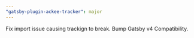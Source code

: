 ```yaml
---
"gatsby-plugin-ackee-tracker": major
---
```


Fix import issue causing trackign to break. Bump Gatsby v4 Compatibility.
